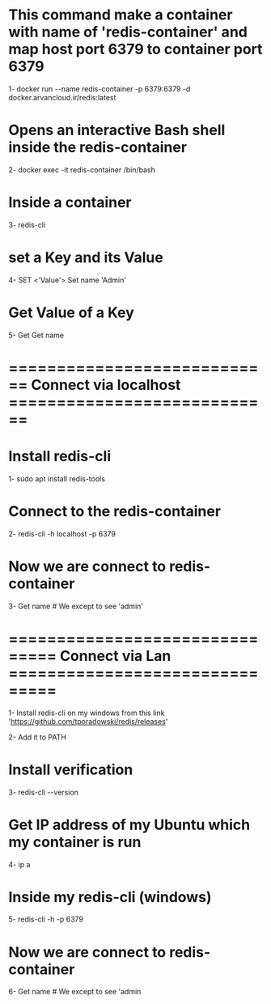 # This command make a container with name of 'redis-container' and map host port 6379 to container port 6379
1- docker run --name redis-container -p 6379:6379 -d docker.arvancloud.ir/redis:latest


# Opens an interactive Bash shell inside the redis-container
2- docker exec -it redis-container /bin/bash


# Inside a container
3- redis-cli


# set a Key and its Value
4- SET <Key> <'Value'>           Set name 'Admin'


# Get Value of a Key
5- Get <Key>                 Get name


# ============================ Connect via localhost ============================


# Install redis-cli
1- sudo apt install redis-tools


# Connect to the redis-container
2- redis-cli -h localhost -p 6379


# Now we are connect to redis-container
3- Get name     # We except to see 'admin'


# =============================== Connect via Lan ===============================


1- Install redis-cli on my windows from this link 'https://github.com/tporadowski/redis/releases'


2- Add it to PATH


# Install verification
3- redis-cli --version


# Get IP address of my Ubuntu which my container is run
4- ip a


# Inside my redis-cli (windows)
5- redis-cli -h <Ubuntu IP> -p 6379


# Now we are connect to redis-container
6- Get name     # We except to see 'admin





